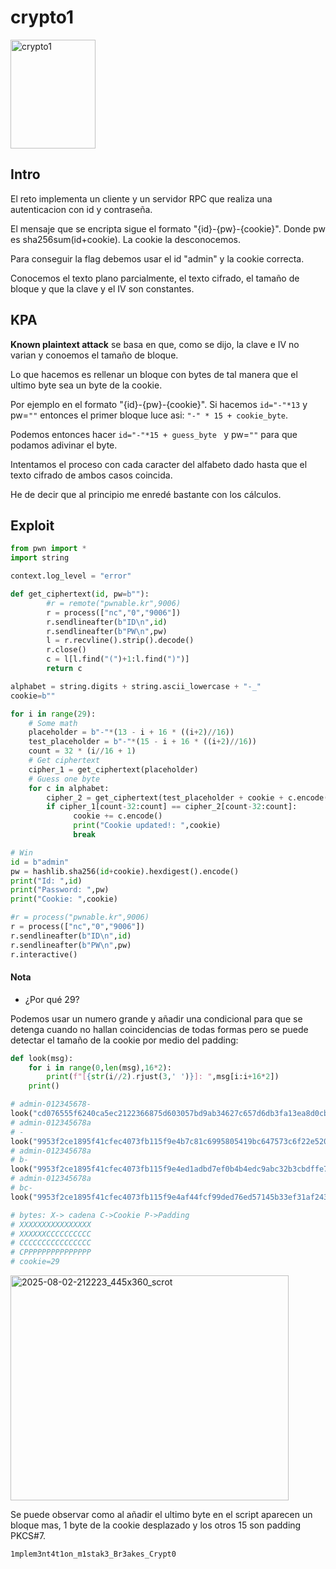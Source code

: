 # crypto1

<img width="136" height="174" alt="crypto1" src="https://github.com/user-attachments/assets/be09fcdc-81e9-435a-8531-eaf4f08e7621" />

## Intro 

El reto implementa un cliente y un servidor RPC que realiza una autenticacion con id y contraseña.

El mensaje que se encripta sigue el formato "{id}-{pw}-{cookie}". Donde pw es sha256sum(id+cookie). La cookie la desconocemos.

Para conseguir la flag debemos usar el id "admin" y la cookie correcta.

Conocemos el texto plano parcialmente, el texto cifrado, el tamaño de bloque y que la clave y el IV son constantes.

## KPA

**Known plaintext attack** se basa en que, como se dijo, la clave e IV no varian y conoemos el tamaño de bloque.    

Lo que hacemos es rellenar un bloque con bytes de tal manera que el ultimo byte sea un byte de la cookie.

Por ejemplo en el formato "{id}-{pw}-{cookie}". Si hacemos `id="-"*13` y pw=`""` entonces el primer bloque luce asi: `"-" * 15 + cookie_byte`.

Podemos entonces hacer `id="-"*15 + guess_byte ` y pw=`""` para que podamos adivinar el byte. 

Intentamos el proceso con cada caracter del alfabeto dado hasta que el texto cifrado de ambos casos coincida.

He de decir que al principio me enredé bastante con los cálculos.

## Exploit
```py
from pwn import *
import string

context.log_level = "error"

def get_ciphertext(id, pw=b""):
        #r = remote("pwnable.kr",9006)
        r = process(["nc","0","9006"])
        r.sendlineafter(b"ID\n",id)
        r.sendlineafter(b"PW\n",pw)
        l = r.recvline().strip().decode()
        r.close()
        c = l[l.find("(")+1:l.find(")")]
        return c

alphabet = string.digits + string.ascii_lowercase + "-_"
cookie=b""

for i in range(29):
    # Some math
    placeholder = b"-"*(13 - i + 16 * ((i+2)//16))
    test_placeholder = b"-"*(15 - i + 16 * ((i+2)//16))
    count = 32 * (i//16 + 1)
    # Get ciphertext
    cipher_1 = get_ciphertext(placeholder)
    # Guess one byte
    for c in alphabet:
        cipher_2 = get_ciphertext(test_placeholder + cookie + c.encode())
        if cipher_1[count-32:count] == cipher_2[count-32:count]:
              cookie += c.encode()
              print("Cookie updated!: ",cookie)
              break

# Win
id = b"admin"
pw = hashlib.sha256(id+cookie).hexdigest().encode()
print("Id: ",id)
print("Password: ",pw)
print("Cookie: ",cookie)

#r = process("pwnable.kr",9006)
r = process(["nc","0","9006"])
r.sendlineafter(b"ID\n",id)
r.sendlineafter(b"PW\n",pw)
r.interactive()
```

#### Nota
- ¿Por qué 29?

Podemos usar un numero grande y añadir una condicional para que se detenga cuando no hallan coincidencias de todas formas pero se puede detectar el tamaño de la cookie por medio del padding:
```py
def look(msg):
    for i in range(0,len(msg),16*2):
        print(f"[{str(i//2).rjust(3,' ')}]: ",msg[i:i+16*2])
    print()

# admin-012345678-
look("cd076555f6240ca5ec2122366875d603057bd9ab34627c657d6db3fa13ea8d0cb67d1f5b21d3e4ef3a23dbeca8b0b422")
# admin-012345678a
# -
look("9953f2ce1895f41cfec4073fb115f9e4b7c81c6995805419bc647573c6f22e5208d7a5acad1524ca47b3552c03cb8f40")
# admin-012345678a
# b-
look("9953f2ce1895f41cfec4073fb115f9e4ed1adbd7ef0b4b4edc9abc32b3cbdffe77e78610b89afc635d06121eea4fa9f8")
# admin-012345678a
# bc-
look("9953f2ce1895f41cfec4073fb115f9e4af44fcf99ded76ed57145b33ef31af243a5a0533001ee2d32d140d549be5bcabf78c367588258f9ed2d485c39f64a346")

# bytes: X-> cadena C->Cookie P->Padding
# XXXXXXXXXXXXXXXX
# XXXXXXCCCCCCCCCC
# CCCCCCCCCCCCCCCC
# CPPPPPPPPPPPPPPP
# cookie=29
```

<img width="445" height="360" alt="2025-08-02-212223_445x360_scrot" src="https://github.com/user-attachments/assets/ca11205a-424c-434a-a239-0153cfe56803" />

Se puede observar como al añadir el ultimo byte en el script aparecen un bloque mas, 1 byte de la cookie desplazado y los otros 15 son padding PKCS#7.

`1mplem3nt4t1on_m1stak3_Br3akes_Crypt0`





